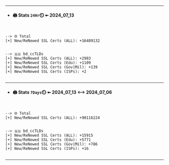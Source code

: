 

---
- #### 🖨️ **Stats** `24Hr`⏲️ ➼ 2024_07_13
```console


--> 🌐 Total
[+] New/ReNewed SSL Certs (ALL): +16489132


--> 🇧🇩 bd_ccTLDs
[+] New/ReNewed SSL Certs (ALL): +2983
[+] New/ReNewed SSL Certs (Edu): +1109
[+] New/ReNewed SSL Certs (Gov|Mil): +139
[+] New/ReNewed SSL Certs (ISPs): +2


```

---
- #### 🖨️ **Stats** `7Days`⏲️ ➼ 2024_07_13 <--> 2024_07_06
```console


--> 🌐 Total
[+] New/ReNewed SSL Certs (ALL): +90116224


--> 🇧🇩 bd_ccTLDs
[+] New/ReNewed SSL Certs (ALL): +15915
[+] New/ReNewed SSL Certs (Edu): +5771
[+] New/ReNewed SSL Certs (Gov|Mil): +786
[+] New/ReNewed SSL Certs (ISPs): +16


```

---

